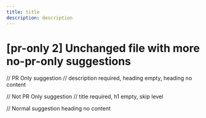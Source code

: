 ```yaml
---
title: title
description: description
---
```

# [pr-only 2] Unchanged file with more no-pr-only suggestions

// PR Only suggestion
// description required, heading empty, heading no content

// Not PR Only suggestion
// title required, h1 empty, skip level

// Normal suggestion heading no content

